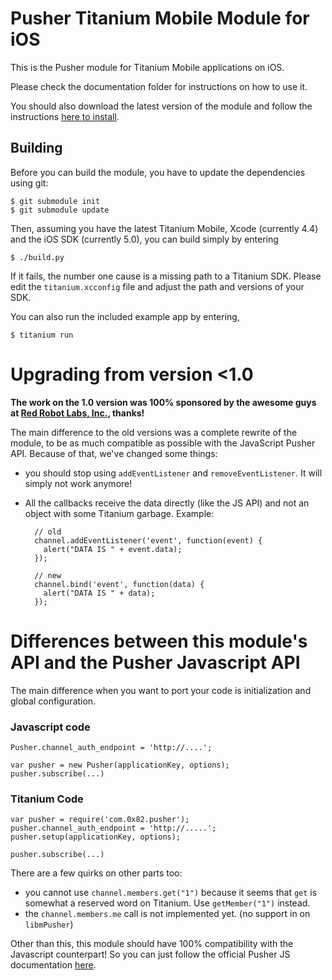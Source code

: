 # Pusher Titanium Mobile Module for iOS

This is the Pusher module for Titanium Mobile applications on iOS.

Please check the documentation folder for instructions on how to use it.

You should also download the latest version of the module and follow the
instructions [here to
install](http://wiki.appcelerator.org/display/tis/Using+Titanium+Modules).

## Building

Before you can build the module, you have to update the dependencies using
git:

    $ git submodule init
    $ git submodule update

Then, assuming you have the latest Titanium Mobile, Xcode (currently 4.4) and
the iOS SDK (currently 5.0), you can build simply by entering

    $ ./build.py

If it fails, the number one cause is a missing path to a Titanium SDK. Please edit
the `titanium.xcconfig` file and adjust the path and versions of your SDK.

You can also run the included example app by entering,

    $ titanium run

# Upgrading from version <1.0

**The work on the 1.0 version was 100% sponsored by the awesome guys at [Red
Robot Labs, Inc.](http://redrobot.com), thanks!**

The main difference to the old versions was a complete rewrite of the module, to be as much compatible
as possible with the JavaScript Pusher API. Because of that, we've changed some things:

- you should stop using `addEventListener` and `removeEventListener`. It will simply not work anymore!
- All the callbacks receive the data directly (like the JS API) and not an object with some Titanium
  garbage. Example:

        // old
        channel.addEventListener('event', function(event) {
          alert("DATA IS " + event.data);
        });
        
        // new
        channel.bind('event', function(data) {
          alert("DATA IS " + data);
        });

# Differences between this module's API and the Pusher Javascript API

The main difference when you want to port your code is initialization and global configuration.

### Javascript code

    Pusher.channel_auth_endpoint = 'http://....';
    
    var pusher = new Pusher(applicationKey, options);
    pusher.subscribe(...)

### Titanium Code

    var pusher = require('com.0x82.pusher');
    pusher.channel_auth_endpoint = 'http://.....';
    pusher.setup(applicationKey, options);
    
    pusher.subscribe(...)

There are a few quirks on other parts too:

- you cannot use `channel.members.get("1")` because it seems that `get` is
  somewhat a reserved word on Titanium. Use `getMember("1")` instead.
- the `channel.members.me` call is not implemented yet. (no support in on `libmPusher`)

Other than this, this module should have 100% compatibility with the Javascript
counterpart! So you can just follow the official Pusher JS documentation [here](http://pusher.com/docs).


